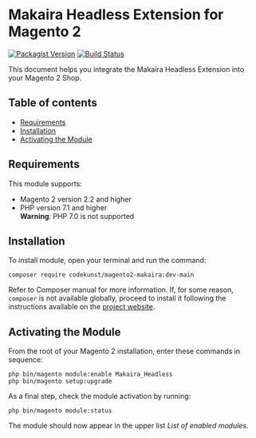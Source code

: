 # Makaira Headless Extension for Magento 2

[![Packagist Version](https://img.shields.io/packagist/v/codekunst/magento2-makaira)](https://packagist.org/packages/codekunst/magento2-makaira)
[![Build Status](https://travis-ci.org/codekunst/magento2-makaira.svg?branch=main)](https://travis-ci.org/codekunst/magento2-makaira)

This document helps you integrate the Makaira Headless Extension into your Magento 2 Shop.

## Table of contents
- [Requirements](#requirements)
- [Installation](#installation)
- [Activating the Module](#activating-the-module)
    
## Requirements

This module supports:

- Magento 2 version 2.2 and higher
- PHP version 7.1 and higher  
  **Warning**: PHP 7.0 is not supported

## Installation

To install module, open your terminal and run the command:

    composer require codekunst/magento2-makaira:dev-main

Refer to Composer manual for more information. If, for some reason, `composer` is not available globally, proceed to install it following the
instructions available on the [project website](https://getcomposer.org/doc/00-intro.md).

## Activating the Module

From the root of your Magento 2 installation, enter these commands in sequence:

    php bin/magento module:enable Makaira_Headless
    php bin/magento setup:upgrade

As a final step, check the module activation by running:

    php bin/magento module:status

The module should now appear in the upper list *List of enabled modules*.
